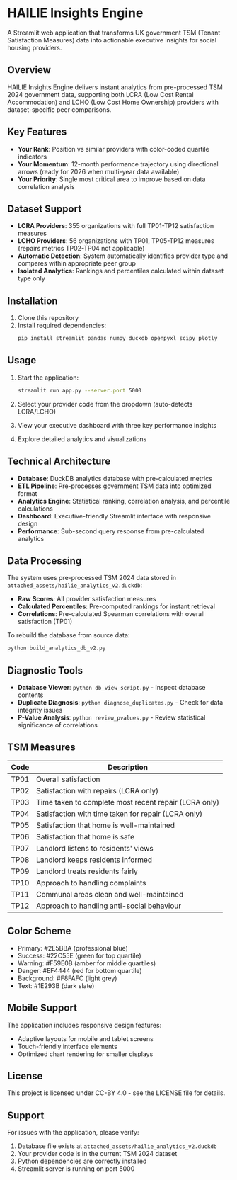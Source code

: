 # HAILIE Insights Engine

A Streamlit web application that transforms UK government TSM (Tenant Satisfaction Measures) data into actionable executive insights for social housing providers.

## Overview

HAILIE Insights Engine delivers instant analytics from pre-processed TSM 2024 government data, supporting both LCRA (Low Cost Rental Accommodation) and LCHO (Low Cost Home Ownership) providers with dataset-specific peer comparisons.

## Key Features

- **Your Rank**: Position vs similar providers with color-coded quartile indicators
- **Your Momentum**: 12-month performance trajectory using directional arrows (ready for 2026 when multi-year data available)
- **Your Priority**: Single most critical area to improve based on data correlation analysis

## Dataset Support

- **LCRA Providers**: 355 organizations with full TP01-TP12 satisfaction measures
- **LCHO Providers**: 56 organizations with TP01, TP05-TP12 measures (repairs metrics TP02-TP04 not applicable)
- **Automatic Detection**: System automatically identifies provider type and compares within appropriate peer group
- **Isolated Analytics**: Rankings and percentiles calculated within dataset type only

## Installation

1. Clone this repository
2. Install required dependencies:
   ```bash
   pip install streamlit pandas numpy duckdb openpyxl scipy plotly
   ```

## Usage

1. Start the application:
   ```bash
   streamlit run app.py --server.port 5000
   ```

2. Select your provider code from the dropdown (auto-detects LCRA/LCHO)

3. View your executive dashboard with three key performance insights

4. Explore detailed analytics and visualizations

## Technical Architecture

- **Database**: DuckDB analytics database with pre-calculated metrics
- **ETL Pipeline**: Pre-processes government TSM data into optimized format
- **Analytics Engine**: Statistical ranking, correlation analysis, and percentile calculations
- **Dashboard**: Executive-friendly Streamlit interface with responsive design
- **Performance**: Sub-second query response from pre-calculated analytics

## Data Processing

The system uses pre-processed TSM 2024 data stored in `attached_assets/hailie_analytics_v2.duckdb`:

- **Raw Scores**: All provider satisfaction measures
- **Calculated Percentiles**: Pre-computed rankings for instant retrieval
- **Correlations**: Pre-calculated Spearman correlations with overall satisfaction (TP01)

To rebuild the database from source data:
```bash
python build_analytics_db_v2.py
```

## Diagnostic Tools

- **Database Viewer**: `python db_view_script.py` - Inspect database contents
- **Duplicate Diagnosis**: `python diagnose_duplicates.py` - Check for data integrity issues
- **P-Value Analysis**: `python review_pvalues.py` - Review statistical significance of correlations

## TSM Measures

| Code | Description |
|------|-------------|
| TP01 | Overall satisfaction |
| TP02 | Satisfaction with repairs (LCRA only) |
| TP03 | Time taken to complete most recent repair (LCRA only) |
| TP04 | Satisfaction with time taken for repair (LCRA only) |
| TP05 | Satisfaction that home is well-maintained |
| TP06 | Satisfaction that home is safe |
| TP07 | Landlord listens to residents' views |
| TP08 | Landlord keeps residents informed |
| TP09 | Landlord treats residents fairly |
| TP10 | Approach to handling complaints |
| TP11 | Communal areas clean and well-maintained |
| TP12 | Approach to handling anti-social behaviour |

## Color Scheme

- Primary: #2E5BBA (professional blue)
- Success: #22C55E (green for top quartile)
- Warning: #F59E0B (amber for middle quartiles)
- Danger: #EF4444 (red for bottom quartile)
- Background: #F8FAFC (light grey)
- Text: #1E293B (dark slate)

## Mobile Support

The application includes responsive design features:
- Adaptive layouts for mobile and tablet screens
- Touch-friendly interface elements
- Optimized chart rendering for smaller displays

## License

This project is licensed under CC-BY 4.0 - see the LICENSE file for details.

## Support

For issues with the application, please verify:
1. Database file exists at `attached_assets/hailie_analytics_v2.duckdb`
2. Your provider code is in the current TSM 2024 dataset
3. Python dependencies are correctly installed
4. Streamlit server is running on port 5000